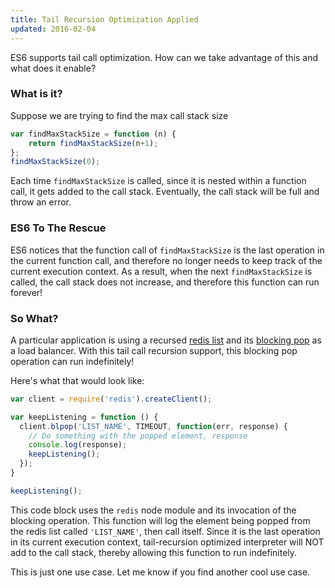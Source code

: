 ```yaml
---
title: Tail Recursion Optimization Applied
updated: 2016-02-04
---
```


ES6 supports tail call optimization. How can we take advantage of this and what does it enable?

### What is it?

Suppose we are trying to find the max call stack size

```javascript
var findMaxStackSize = function (n) {
    return findMaxStackSize(n+1);
};
findMaxStackSize(0);
```

Each time ```findMaxStackSize``` is called, since it is nested within a function call, it gets added to the call stack. Eventually, the call stack will be full and throw an error.

### ES6 To The Rescue

ES6 notices that the function call of ```findMaxStackSize``` is the last operation in the current function call, and therefore no longer needs to keep track of the current execution context. As a result, when the next ```findMaxStackSize``` is called, the call stack does not increase, and therefore this function can run forever!

### So What?

A particular application is using a recursed [redis list](http://redis.io/commands/BLPOP) and its [blocking pop](http://redis.io/topics/data-types) as a load balancer. With this tail call recursion support, this blocking pop operation can run indefinitely!

Here's what that would look like:

```javascript
var client = require('redis').createClient();

var keepListening = function () {
  client.blpop('LIST_NAME', TIMEOUT, function(err, response) {
    // Do something with the popped element, response
    console.log(response);
    keepListening();
  });
}

keepListening();
```

This code block uses the ```redis``` node module and its invocation of the blocking operation. This function will log the element being popped from the redis list called ```'LIST_NAME'```, then call itself. Since it is the last operation in its current execution context, tail-recursion optimized interpreter will NOT add to the call stack, thereby allowing this function to run indefinitely.

This is just one use case. Let me know if you find another cool use case.